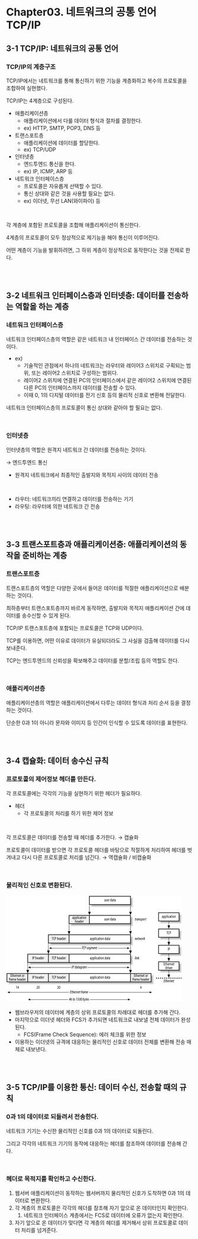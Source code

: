 # Chapter03. 네트워크의 공통 언어 TCP/IP
## 3-1 TCP/IP: 네트워크의 공통 언어

### TCP/IP의 계층구조

TCP/IP에서는 네트워크를 통해 통신하기 위한 기능을 계층화하고 복수의 프로토콜을 조합하여 실현했다.

TCP/IP는 4계층으로 구성된다.

- 애플리케이션층
    - 애플리케이션에서 다룰 데이터 형식과 절차를 결정한다.
    - ex) HTTP, SMTP, POP3, DNS 등
- 트랜스포트층
    - 애플리케이션에 데이터를 할당한다.
    - ex) TCP/UDP
- 인터넷층
    - 엔드투엔드 통신을 한다.
    - ex) IP, ICMP, ARP 등
- 네트워크 인터페이스층
    - 프로토콜은 자유롭게 선택할 수 있다.
    - 통신 상대와 같은 것을 사용할 필요는 없다.
    - ex) 이더넷, 무선 LAN(와이파이) 등

<br/>

각 계층에 포함된 프로토콜을 조합해 애플리케이션이 통신한다.

4계층의 프로토콜이 모두 정상적으로 제기능을 해야 통신이 이루어진다.

어떤 계층이 기능을 발휘하려면, 그 하위 계층이 정상적으로 동작한다는 것을 전제로 한다.

<br/><br/>

## 3-2 네트워크 인터페이스층과 인터넷층: 데이터를 전송하는 역할을 하는 계층

### 네트워크 인터페이스층

네트워크 인터페이스층의 역할은 같은 네트워크 내 인터페이스 간 데이터를 전송하는 것이다.

- ex)
    - 기술적인 관점에서 하나의 네트워크는 라우터와 레이어3 스위치로 구획되는 범위, 또는 레이어2 스위치로 구성하는 범위다.
    - 레이어2 스위치에 연결된 PC의 인터페이스에서 같은 레이어2 스위치에 연결된 다른 PC의 인터페이스까지 데이터를 전송할 수 있다.
    - 이때 0, 1의 디지털 데이터를 전기 신호 등의 물리적 신호로 변환해 전달한다.

네트워크 인터페이스층의 프로토콜이 통신 상대와 같아야 할 필요는 없다.

<br/>

### 인터넷층

인터넷층의 역할은 원격지 네트워크 간 데이터를 전송하는 것이다.

→ 엔드투엔드 통신

- 원격지 네트워크에서 최종적인 출발지와 목적지 사이의 데이터 전송

<br/>

- 라우터: 네트워크끼리 연결하고 데이터를 전송하는 기기
- 라우팅: 라우터에 의한 네트워크 간 전송

<br/><br/>

## 3-3 트랜스포트층과 애플리케이션층: 애플리케이션의 동작을 준비하는 계층

### 트랜스포트층

트랜스포트층의 역할은 다양한 곳에서 들어온 데이터를 적절한 애플리케이션으로 배분하는 것이다.

최하층부터 트랜스포트층까지 바르게 동작하면, 출발지와 목적지 애플리케이션 간에 데이터를 송수신할 수 있게 된다.

TCP/IP 트랜스포트층에 포함되는 프로토콜은 TCP와 UDP이다.

TCP를 이용하면, 어떤 이유로 데이터가 유실되더라도 그 사실을 검출해 데이터를 다시 보내준다.

TCP는 엔드투엔드의 신뢰성을 확보해주고 데이터를 분할/조립 등의 역할도 한다.

<br/>

### 애플리케이션층

애플리케이션층의 역할은 애플리케이션에서 다루는 데이터 형식과 처리 순서 등을 결정하는 것이다.

단순한 0과 1이 아니라 문자와 이미지 등 인간이 인식할 수 있도록 데이터를 표현한다.

<br/><br/>

## 3-4 캡슐화: 데이터 송수신 규칙

### 프로토콜의 제어정보 헤더를 만든다.

각 프로토콜에는 각각의 기능을 실현하기 위한 헤더가 필요하다.

- 헤더
    - 각 프로토콜의 처리를 하기 위한 제어 정보

<br/>

각 프로토콜은 데이터를 전송할 때 헤더를 추가한다. → 캡슐화

프로토콜이 데이터를 받으면 각 프로토콜 헤더를 바탕으로 적절하게 처리하여 헤더를 벗겨내고 다시 다른 프로토콜로 처리를 넘긴다. → 역캡슐화 / 비캡슐화

<br/>

### 물리적인 신호로 변환된다.

![Untitled](./image/img_01.png)

- 웹브라우저의 데이터에 계층의 상위 프로토콜의 차례대로 헤더를 추가해 간다.
- 마지막으로 이더넷 헤더와 FCS가 추가되면 네트워크로 내보낼 전체 데이터가 완성된다.
    - FCS(Frame Check Sequence): 에러 체크를 위한 정보
- 이용하는 이더넷의 규격에 대응하는 물리적인 신호로 데이터 전체를 변환해 전송 매체로 내보낸다.

<br/><br/>

## 3-5 TCP/IP를 이용한 통신: 데이터 수신, 전송할 때의 규칙

### 0과 1의 데이터로 되돌려서 전송한다.

네트워크 기기는 수신한 물리적인 신호를 0과 1의 데이터로 되돌린다.

그리고 각각의 네트워크 기기의 동작에 대응하는 헤더를 참조하여 데이터를 전송해 간다.

<br/>

### 헤더로 목적지를 확인하고 수신한다.

1. 웹서버 애플리케이션이 동작하는 웹서버까지 물리적인 신호가 도착하면 0과 1의 데이터로 변환한다.
2. 각 계층의 프로토콜은 각각의 헤더를 참조해 자기 앞으로 온 데이터인지 확인한다.
    1. 네트워크 인터페이스 계층에서는 FCS로 데이터에 오류가 없는지 확인한다.
3. 자기 앞으로 온 데이터가 맞다면 각 계층의 헤더를 제거해서 상위 프로토콜로 데이터 처리를 넘겨준다.